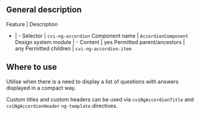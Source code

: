 ## General description

Feature | Description
- | -
Selector | `cvi-ng-accordion`
Component name | `AccordionComponent`
Design system module | -
Content | yes
Permitted parent/ancestors | any
Permitted children | `cvi-ng-accordion-item`

## Where to use

Utilise when there is a need to display a list of questions with answers displayed in a compact way.

Custom titles and custom headers can be used via `cviNgAccordionTitle` and `cviNgAccordionHeader` `ng-template` directives.
